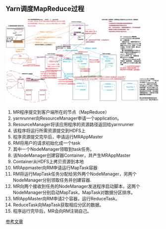 ## Yarn调度MapReduce过程

![yarn调度mr过程](../../pictures/yarn调度mr过程.jpg)

1. MR程序提交到客户端所在的节点（MapReduce）
2. yarnrunner向ResourceManager申请一个application。
3. ResourceManager将该应用程序的资源路径返回给yarnrunner
4. 该程序将运行所需资源提交到HDFS上
5. 程序资源提交完毕后，申请运行MRAppMaster
6. RM将用户的请求初始化成一个task
7. 其中一个NodeManager领取到task任务。
8. 该NodeManager创建容器Container，并产生MRAppMaster
9. Container从HDFS上拷贝资源到本地
10. MRAppmaster向RM申请运行MapTask容器
11. RM将运行MapTask任务分配给另外两个NodeManager，另两个NodeManager分别领取任务并创建容器.
12. MR向两个接收到任务的NodeManager发送程序启动脚本，这两个NodeManager分别启动MapTask，MapTask对数据分区排序。
13. MRAppMaster向RM申请2个容器，运行ReduceTask。
14. ReduceTask向MapTask获取相应分区的数据。
15. 程序运行完毕后，MR会向RM注销自己。

[参考文章](<https://blog.csdn.net/qq_26442553/article/details/78699759>)